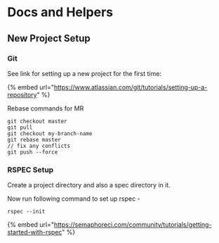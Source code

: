 # Docs and Helpers

## New Project Setup

### Git

See link for setting up a new project for the first time:

{% embed url="https://www.atlassian.com/git/tutorials/setting-up-a-repository" %}

Rebase commands for MR
```
git checkout master
git pull
git checkout my-branch-name
git rebase master
// fix any conflicts
git push --force
```

### RSPEC Setup

Create a project directory and also a spec directory in it.

Now run following command to set up rspec  - 

```text
rspec --init
```

{% embed url="https://semaphoreci.com/community/tutorials/getting-started-with-rspec" %}



